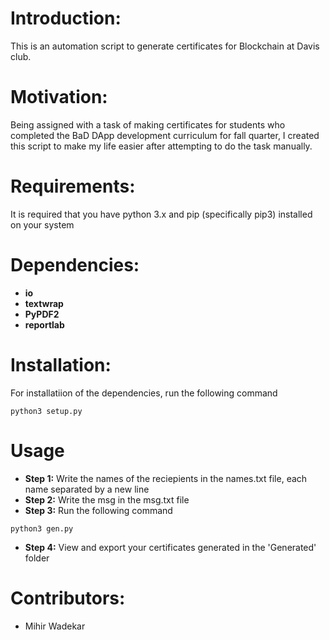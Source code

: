 # Introduction:
This is an automation script to generate certificates for Blockchain at Davis club.

# Motivation:
Being assigned with a task of making certificates for students who completed the BaD DApp development curriculum for fall quarter, I created this script to make my life easier after attempting to do the task manually.

# Requirements:
It is required that you have python 3.x and pip (specifically pip3) installed on your system

# Dependencies:
- **io**
- **textwrap**
- **PyPDF2**
- **reportlab**

# Installation:
For installatiion of the dependencies, run the following command
~~~
python3 setup.py
~~~

# Usage
- **Step 1:** Write the names of the reciepients in the names.txt file, each name separated by a new line
- **Step 2:** Write the msg in the msg.txt file
- **Step 3:** Run the following command
~~~
python3 gen.py
~~~
- **Step 4:** View and export your certificates generated in the 'Generated' folder

# Contributors:
- Mihir Wadekar